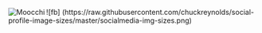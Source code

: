 <p><img align="left" src="https://github-readme-stats.vercel.app/api/top-langs?username=Moocchi&show_icons=true&locale=en&layout=compact" alt="Moocchi" />
![fb]
(https://raw.githubusercontent.com/chuckreynolds/social-profile-image-sizes/master/socialmedia-img-sizes.png)
